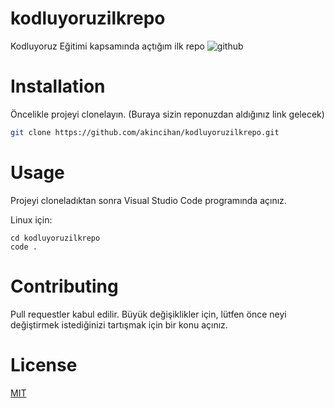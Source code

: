 # kodluyoruzilkrepo
Kodluyoruz Eğitimi kapsamında açtığım ilk repo
![github](https://user-images.githubusercontent.com/106872929/172051773-86e8a856-eb1e-43a5-b123-19d1157e3777.png)
# Installation

Öncelikle projeyi clonelayın. (Buraya sizin reponuzdan aldığınız link gelecek)

```bash
git clone https://github.com/akincihan/kodluyoruzilkrepo.git
```

# Usage

Projeyi cloneladıktan sonra Visual Studio Code programında açınız.

Linux için:
```linux
cd kodluyoruzilkrepo
code .
```

# Contributing
Pull requestler kabul edilir. Büyük değişiklikler için, lütfen önce neyi değiştirmek istediğinizi tartışmak için bir konu açınız.


# License
[MIT](https://choosealicense.com/licenses/mit/)